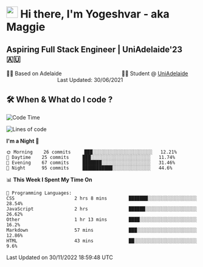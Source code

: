 <h1><img src="https://emojis.slackmojis.com/emojis/images/1531849430/4246/blob-sunglasses.gif?1531849430" width="30"/> Hi there, I'm Yogeshvar - aka Maggie</h1>

## Aspiring Full Stack Engineer | UniAdelaide'23 🇦🇺  
🏂🏻  Based on Adelaide &nbsp;&nbsp;&nbsp;&nbsp;&nbsp;&nbsp;&nbsp;&nbsp;&nbsp;&nbsp;&nbsp;&nbsp;&nbsp;&nbsp;&nbsp;&nbsp;&nbsp;&nbsp;&nbsp;&nbsp;&nbsp;&nbsp;&nbsp;&nbsp;&nbsp;&nbsp;&nbsp;&nbsp;&nbsp;&nbsp;&nbsp;&nbsp;&nbsp;&nbsp;&nbsp;&nbsp;&nbsp;&nbsp;&nbsp;👨‍💻 Student @ [UniAdelaide](https://www.adelaide.edu.au)   &nbsp;&nbsp;&nbsp;&nbsp;&nbsp;&nbsp;&nbsp;&nbsp;&nbsp;&nbsp;&nbsp;&nbsp;&nbsp;&nbsp;&nbsp;&nbsp;&nbsp;&nbsp;&nbsp;&nbsp;&nbsp;&nbsp;&nbsp;&nbsp;&nbsp;&nbsp;&nbsp;&nbsp;&nbsp;&nbsp;&nbsp;&nbsp; &nbsp;Last Updated: 30/06/2021

## 🛠 When & What do I code ?  

<!--START_SECTION:waka-->
![Code Time](http://img.shields.io/badge/Code%20Time-1%2C850%20hrs%208%20mins-blue)

![Lines of code](https://img.shields.io/badge/From%20Hello%20World%20I%27ve%20Written-2%20Million%20lines%20of%20code-blue)

**I'm a Night 🦉** 

```text
🌞 Morning    26 commits     ███░░░░░░░░░░░░░░░░░░░░░░   12.21% 
🌆 Daytime    25 commits     ███░░░░░░░░░░░░░░░░░░░░░░   11.74% 
🌃 Evening    67 commits     ███████░░░░░░░░░░░░░░░░░░   31.46% 
🌙 Night      95 commits     ███████████░░░░░░░░░░░░░░   44.6%

```


📊 **This Week I Spent My Time On** 

```text
💬 Programming Languages: 
CSS                      2 hrs 8 mins        ███████░░░░░░░░░░░░░░░░░░   28.54% 
JavaScript               2 hrs               ██████░░░░░░░░░░░░░░░░░░░   26.62% 
Other                    1 hr 13 mins        ████░░░░░░░░░░░░░░░░░░░░░   16.2% 
Markdown                 57 mins             ███░░░░░░░░░░░░░░░░░░░░░░   12.86% 
HTML                     43 mins             ██░░░░░░░░░░░░░░░░░░░░░░░   9.6%

```


 Last Updated on 30/11/2022 18:59:48 UTC
<!--END_SECTION:waka-->

